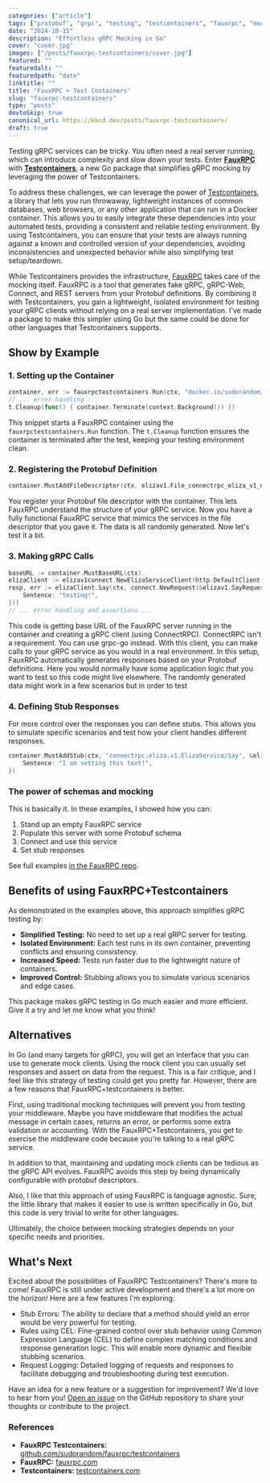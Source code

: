 ```yaml
---
categories: ["article"]
tags: ["protobuf", "grpc", "testing", "testcontainers", "fauxrpc", "mocking", "stubs"]
date: "2024-10-15"
description: "Effortless gRPC Mocking in Go"
cover: "cover.jpg"
images: ["/posts/fauxrpc-testcontainers/cover.jpg"]
featured: ""
featuredalt: ""
featuredpath: "date"
linktitle: ""
title: "FauxRPC + Test Containers"
slug: "fauxrpc-testcontainers"
type: "posts"
devtoSkip: true
canonical_url: https://kmcd.dev/posts/fauxrpc-testcontainers/
draft: true
---
```


Testing gRPC services can be tricky. You often need a real server running, which can introduce complexity and slow down your tests. Enter **[FauxRPC](https://fauxrpc.com)** with **[Testcontainers](https://testcontainers.com/)**, a new Go package that simplifies gRPC mocking by leveraging the power of Testcontainers.

To address these challenges, we can leverage the power of [Testcontainers](https://testcontainers.com/), a library that lets you run throwaway, lightweight instances of common databases, web browsers, or any other application that can run in a Docker container. This allows you to easily integrate these dependencies into your automated tests, providing a consistent and reliable testing environment. By using Testcontainers, you can ensure that your tests are always running against a known and controlled version of your dependencies, avoiding inconsistencies and unexpected behavior while also simplifying test setup/teardown.

While Testcontainers provides the infrastructure, [FauxRPC](https://fauxrpc.com) takes care of the mocking itself. FauxRPC is a tool that generates fake gRPC, gRPC-Web, Connect, and REST servers from your Protobuf definitions. By combining it with Testcontainers, you gain a lightweight, isolated environment for testing your gRPC clients without relying on a real server implementation. I've made a package to make this simpler using Go but the same could be done for other languages that Testcontainers supports.

## Show by Example

### 1. Setting up the Container
```go
container, err := fauxrpctestcontainers.Run(ctx, "docker.io/sudorandom/fauxrpc:latest")
// ... error handling ...
t.Cleanup(func() { container.Terminate(context.Background()) })
```

This snippet starts a FauxRPC container using the `fauxrpctestcontainers.Run` function. The `t.Cleanup` function ensures the container is terminated after the test, keeping your testing environment clean.

### 2. Registering the Protobuf Definition
```go
container.MustAddFileDescriptor(ctx, elizav1.File_connectrpc_eliza_v1_eliza_proto)
```

You register your Protobuf file descriptor with the container. This lets FauxRPC understand the structure of your gRPC service. Now you have a fully functional FauxRPC service that mimics the services in the file descriptor that you gave it. The data is all randomly generated. Now let's test it a bit.

### 3. Making gRPC Calls
```go
baseURL := container.MustBaseURL(ctx)
elizaClient := elizav1connect.NewElizaServiceClient(http.DefaultClient, baseURL)
resp, err := elizaClient.Say(ctx, connect.NewRequest(&elizav1.SayRequest{
    Sentence: "testing!",
}))
// ... error handling and assertions ...
```

This code is getting base URL of the FauxRPC server running in the container and creating a gRPC client (using ConnectRPC). ConnectRPC isn't a requirement. You can use grpc-go instead. With this client, you can make calls to your gRPC service as you would in a real environment. In this setup, FauxRPC automatically generates responses based on your Protobuf definitions. Here you would normally have some application logic that you want to test so this code might live elsewhere. The randomly generated data might work in a few scenarios but in order to test

### 4. Defining Stub Responses
For more control over the responses you can define stubs. This allows you to simulate specific scenarios and test how your client handles different responses.

```go
container.MustAddStub(ctx, "connectrpc.eliza.v1.ElizaService/Say", &elizav1.SayResponse{
    Sentence: "I am setting this text!",
})
```

### The power of schemas and mocking

This is basically it. In these examples, I showed how you can:
1. Stand up an empty FauxRPC service
2. Populate this server with some Protobuf schema
3. Connect and use this service
4. Set stub responses

See full examples [in the FauxRPC repo](https://github.com/sudorandom/fauxrpc/blob/main/testcontainers/testcontainers_test.go).

## Benefits of using FauxRPC+Testcontainers
As demonstrated in the examples above, this approach simplifies gRPC testing by:

* **Simplified Testing:** No need to set up a real gRPC server for testing.
* **Isolated Environment:** Each test runs in its own container, preventing conflicts and ensuring consistency.
* **Increased Speed:** Tests run faster due to the lightweight nature of containers.
* **Improved Control:**  Stubbing allows you to simulate various scenarios and edge cases.

This package makes gRPC testing in Go much easier and more efficient. Give it a try and let me know what you think!

## Alternatives
In Go (and many targets for gRPC), you will get an interface that you can use to generate mock clients. Using the mock client you can usually set responses and assert on data from the request. This is a fair critique, and I feel like this strategy of testing could get you pretty far. However, there are a few reasons that FauxRPC+testcontainers is better.

First, using traditional mocking techniques will prevent you from testing your middleware. Maybe you have middleware that modifies the actual message in certain cases, returns an error, or performs some extra validation or accounting. With the FauxRPC+Testcontainers, you get to exercise the middleware code because you're talking to a real gRPC service.

In addition to that, maintaining and updating mock clients can be tedious as the gRPC API evolves. FauxRPC avoids this step by being dynamically configurable with protobuf descriptors.

Also, I like that this approach of using FauxRPC is language agnostic. Sure, the little library that makes it easier to use is written specifically in Go, but this code is very trivial to write for other languages.

Ultimately, the choice between mocking strategies depends on your specific needs and priorities.

## What's Next
Excited about the possibilities of FauxRPC Testcontainers? There's more to come! FauxRPC is still under active development and there's a lot more on the horizon! Here are a few features I'm exploring:

- Stub Errors: The ability to declare that a method should yield an error would be very powerful for testing.
- Rules using CEL: Fine-grained control over stub behavior using Common Expression Language (CEL) to define complex matching conditions and response generation logic. This will enable more dynamic and flexible stubbing scenarios.
- Request Logging: Detailed logging of requests and responses to facilitate debugging and troubleshooting during test execution.

Have an idea for a new feature or a suggestion for improvement? We'd love to hear from you! [Open an issue](https://github.com/sudorandom/fauxrpc/issues) on the GitHub repository to share your thoughts or contribute to the project.

### References
* **FauxRPC Testcontainers:** [github.com/sudorandom/fauxrpc/testcontainers](github.com/sudorandom/fauxrpc/testcontainers)
* **FauxRPC:** [fauxrpc.com](https://fauxrpc.com)
* **Testcontainers:** [testcontainers.com](https://testcontainers.com)
